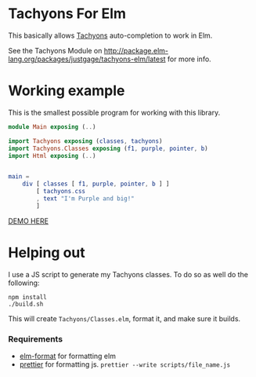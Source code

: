 # Tachyons For Elm

This basically allows [Tachyons](http://tachyons.io/) auto-completion to work in Elm.

See the Tachyons Module on http://package.elm-lang.org/packages/justgage/tachyons-elm/latest for more info.

# Working example

This is the smallest possible program for working with this library.

```elm
module Main exposing (..)

import Tachyons exposing (classes, tachyons)
import Tachyons.Classes exposing (f1, purple, pointer, b)
import Html exposing (..)


main =
    div [ classes [ f1, purple, pointer, b ] ]
        [ tachyons.css
        , text "I'm Purple and big!"
        ]
```



[DEMO HERE](https://ellie-app.com/3P4GnXTQ7Cca1)


# Helping out

I use a JS script to generate my Tachyons classes. To do so as well do the following:

```
npm install
./build.sh
```

This will create `Tachyons/Classes.elm`, format it, and make sure it builds.

### Requirements

* [elm-format](https://github.com/avh4/elm-format) for formatting elm
* [prettier](https://github.com/prettier/prettier) for formatting js. `prettier --write scripts/file_name.js`
